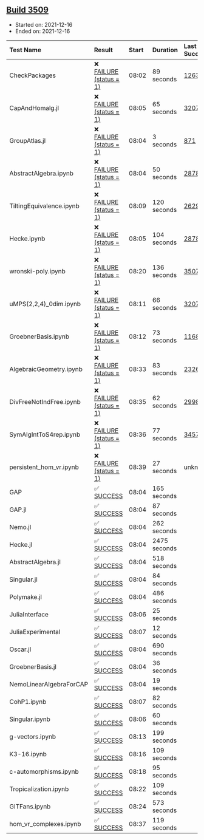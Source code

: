 ## [Build 3509](https://oscarci.mathematik.uni-kl.de/job/oscar-stable/3509/)

* Started on: 2021-12-16
* Ended on: 2021-12-16

| Test Name    | Result | Start | Duration | Last Success | First Failure |
|:-------------|:-------|:------|:---------|:-------------|:--------------|
| CheckPackages | ❌ [FAILURE (status = 1)](https://oscarci.mathematik.uni-kl.de/job/oscar-stable/3509/artifact/logs/build-3509/CheckPackages.log) | 08:02 | 89 seconds | [1263](https://oscarci.mathematik.uni-kl.de/job/oscar-stable/1263/) | [1264](https://oscarci.mathematik.uni-kl.de/job/oscar-stable/1264/) |
| CapAndHomalg.jl | ❌ [FAILURE (status = 1)](https://oscarci.mathematik.uni-kl.de/job/oscar-stable/3509/artifact/logs/build-3509/CapAndHomalg.jl.log) | 08:05 | 65 seconds | [3207](https://oscarci.mathematik.uni-kl.de/job/oscar-stable/3207/) | [3208](https://oscarci.mathematik.uni-kl.de/job/oscar-stable/3208/) |
| GroupAtlas.jl | ❌ [FAILURE (status = 1)](https://oscarci.mathematik.uni-kl.de/job/oscar-stable/3509/artifact/logs/build-3509/GroupAtlas.jl.log) | 08:04 | 3 seconds | [871](https://oscarci.mathematik.uni-kl.de/job/oscar-stable/871/) | [872](https://oscarci.mathematik.uni-kl.de/job/oscar-stable/872/) |
| AbstractAlgebra.ipynb | ❌ [FAILURE (status = 1)](https://oscarci.mathematik.uni-kl.de/job/oscar-stable/3509/artifact/logs/build-3509/AbstractAlgebra.ipynb.log) | 08:04 | 50 seconds | [2878](https://oscarci.mathematik.uni-kl.de/job/oscar-stable/2878/) | [2879](https://oscarci.mathematik.uni-kl.de/job/oscar-stable/2879/) |
| TiltingEquivalence.ipynb | ❌ [FAILURE (status = 1)](https://oscarci.mathematik.uni-kl.de/job/oscar-stable/3509/artifact/logs/build-3509/TiltingEquivalence.ipynb.log) | 08:09 | 120 seconds | [2629](https://oscarci.mathematik.uni-kl.de/job/oscar-stable/2629/) | [2630](https://oscarci.mathematik.uni-kl.de/job/oscar-stable/2630/) |
| Hecke.ipynb | ❌ [FAILURE (status = 1)](https://oscarci.mathematik.uni-kl.de/job/oscar-stable/3509/artifact/logs/build-3509/Hecke.ipynb.log) | 08:05 | 104 seconds | [2878](https://oscarci.mathematik.uni-kl.de/job/oscar-stable/2878/) | [2879](https://oscarci.mathematik.uni-kl.de/job/oscar-stable/2879/) |
| wronski-poly.ipynb | ❌ [FAILURE (status = 1)](https://oscarci.mathematik.uni-kl.de/job/oscar-stable/3509/artifact/logs/build-3509/wronski-poly.ipynb.log) | 08:20 | 136 seconds | [3507](https://oscarci.mathematik.uni-kl.de/job/oscar-stable/3507/) | [3508](https://oscarci.mathematik.uni-kl.de/job/oscar-stable/3508/) |
| uMPS(2,2,4)_0dim.ipynb | ❌ [FAILURE (status = 1)](https://oscarci.mathematik.uni-kl.de/job/oscar-stable/3509/artifact/logs/build-3509/uMPS-2-2-4-_0dim.ipynb.log) | 08:11 | 66 seconds | [3207](https://oscarci.mathematik.uni-kl.de/job/oscar-stable/3207/) | [3208](https://oscarci.mathematik.uni-kl.de/job/oscar-stable/3208/) |
| GroebnerBasis.ipynb | ❌ [FAILURE (status = 1)](https://oscarci.mathematik.uni-kl.de/job/oscar-stable/3509/artifact/logs/build-3509/GroebnerBasis.ipynb.log) | 08:12 | 73 seconds | [1168](https://oscarci.mathematik.uni-kl.de/job/oscar-stable/1168/) | [1169](https://oscarci.mathematik.uni-kl.de/job/oscar-stable/1169/) |
| AlgebraicGeometry.ipynb | ❌ [FAILURE (status = 1)](https://oscarci.mathematik.uni-kl.de/job/oscar-stable/3509/artifact/logs/build-3509/AlgebraicGeometry.ipynb.log) | 08:33 | 83 seconds | [2326](https://oscarci.mathematik.uni-kl.de/job/oscar-stable/2326/) | [2327](https://oscarci.mathematik.uni-kl.de/job/oscar-stable/2327/) |
| DivFreeNotIndFree.ipynb | ❌ [FAILURE (status = 1)](https://oscarci.mathematik.uni-kl.de/job/oscar-stable/3509/artifact/logs/build-3509/DivFreeNotIndFree.ipynb.log) | 08:35 | 62 seconds | [2998](https://oscarci.mathematik.uni-kl.de/job/oscar-stable/2998/) | [2999](https://oscarci.mathematik.uni-kl.de/job/oscar-stable/2999/) |
| SymAlgIntToS4rep.ipynb | ❌ [FAILURE (status = 1)](https://oscarci.mathematik.uni-kl.de/job/oscar-stable/3509/artifact/logs/build-3509/SymAlgIntToS4rep.ipynb.log) | 08:36 | 77 seconds | [3457](https://oscarci.mathematik.uni-kl.de/job/oscar-stable/3457/) | [3458](https://oscarci.mathematik.uni-kl.de/job/oscar-stable/3458/) |
| persistent_hom_vr.ipynb | ❌ [FAILURE (status = 1)](https://oscarci.mathematik.uni-kl.de/job/oscar-stable/3509/artifact/logs/build-3509/persistent_hom_vr.ipynb.log) | 08:39 | 27 seconds | unknown | unknown |
| GAP | ✅ [SUCCESS](https://oscarci.mathematik.uni-kl.de/job/oscar-stable/3509/artifact/logs/build-3509/GAP.log) | 08:04 | 165 seconds |  |  |
| GAP.jl | ✅ [SUCCESS](https://oscarci.mathematik.uni-kl.de/job/oscar-stable/3509/artifact/logs/build-3509/GAP.jl.log) | 08:04 | 87 seconds |  |  |
| Nemo.jl | ✅ [SUCCESS](https://oscarci.mathematik.uni-kl.de/job/oscar-stable/3509/artifact/logs/build-3509/Nemo.jl.log) | 08:04 | 262 seconds |  |  |
| Hecke.jl | ✅ [SUCCESS](https://oscarci.mathematik.uni-kl.de/job/oscar-stable/3509/artifact/logs/build-3509/Hecke.jl.log) | 08:04 | 2475 seconds |  |  |
| AbstractAlgebra.jl | ✅ [SUCCESS](https://oscarci.mathematik.uni-kl.de/job/oscar-stable/3509/artifact/logs/build-3509/AbstractAlgebra.jl.log) | 08:04 | 518 seconds |  |  |
| Singular.jl | ✅ [SUCCESS](https://oscarci.mathematik.uni-kl.de/job/oscar-stable/3509/artifact/logs/build-3509/Singular.jl.log) | 08:04 | 84 seconds |  |  |
| Polymake.jl | ✅ [SUCCESS](https://oscarci.mathematik.uni-kl.de/job/oscar-stable/3509/artifact/logs/build-3509/Polymake.jl.log) | 08:04 | 486 seconds |  |  |
| JuliaInterface | ✅ [SUCCESS](https://oscarci.mathematik.uni-kl.de/job/oscar-stable/3509/artifact/logs/build-3509/JuliaInterface.log) | 08:06 | 25 seconds |  |  |
| JuliaExperimental | ✅ [SUCCESS](https://oscarci.mathematik.uni-kl.de/job/oscar-stable/3509/artifact/logs/build-3509/JuliaExperimental.log) | 08:07 | 12 seconds |  |  |
| Oscar.jl | ✅ [SUCCESS](https://oscarci.mathematik.uni-kl.de/job/oscar-stable/3509/artifact/logs/build-3509/Oscar.jl.log) | 08:04 | 690 seconds |  |  |
| GroebnerBasis.jl | ✅ [SUCCESS](https://oscarci.mathematik.uni-kl.de/job/oscar-stable/3509/artifact/logs/build-3509/GroebnerBasis.jl.log) | 08:04 | 36 seconds |  |  |
| NemoLinearAlgebraForCAP | ✅ [SUCCESS](https://oscarci.mathematik.uni-kl.de/job/oscar-stable/3509/artifact/logs/build-3509/NemoLinearAlgebraForCAP.log) | 08:04 | 19 seconds |  |  |
| CohP1.ipynb | ✅ [SUCCESS](https://oscarci.mathematik.uni-kl.de/job/oscar-stable/3509/artifact/logs/build-3509/CohP1.ipynb.log) | 08:07 | 82 seconds |  |  |
| Singular.ipynb | ✅ [SUCCESS](https://oscarci.mathematik.uni-kl.de/job/oscar-stable/3509/artifact/logs/build-3509/Singular.ipynb.log) | 08:06 | 60 seconds |  |  |
| g-vectors.ipynb | ✅ [SUCCESS](https://oscarci.mathematik.uni-kl.de/job/oscar-stable/3509/artifact/logs/build-3509/g-vectors.ipynb.log) | 08:13 | 199 seconds |  |  |
| K3-16.ipynb | ✅ [SUCCESS](https://oscarci.mathematik.uni-kl.de/job/oscar-stable/3509/artifact/logs/build-3509/K3-16.ipynb.log) | 08:16 | 109 seconds |  |  |
| c-automorphisms.ipynb | ✅ [SUCCESS](https://oscarci.mathematik.uni-kl.de/job/oscar-stable/3509/artifact/logs/build-3509/c-automorphisms.ipynb.log) | 08:18 | 95 seconds |  |  |
| Tropicalization.ipynb | ✅ [SUCCESS](https://oscarci.mathematik.uni-kl.de/job/oscar-stable/3509/artifact/logs/build-3509/Tropicalization.ipynb.log) | 08:22 | 109 seconds |  |  |
| GITFans.ipynb | ✅ [SUCCESS](https://oscarci.mathematik.uni-kl.de/job/oscar-stable/3509/artifact/logs/build-3509/GITFans.ipynb.log) | 08:24 | 573 seconds |  |  |
| hom_vr_complexes.ipynb | ✅ [SUCCESS](https://oscarci.mathematik.uni-kl.de/job/oscar-stable/3509/artifact/logs/build-3509/hom_vr_complexes.ipynb.log) | 08:37 | 119 seconds |  |  |
